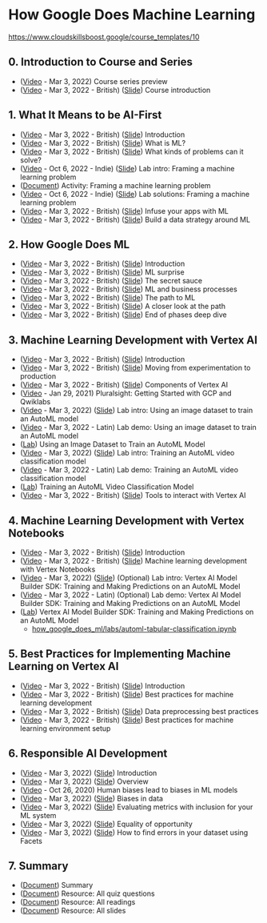 # How Google Does Machine Learning
https://www.cloudskillsboost.google/course_templates/10

## 0. Introduction to Course and Series
* ([Video](https://www.youtube.com/watch?v=UzeUmSswImU) - Mar 3, 2022) Course series preview
* ([Video](https://www.youtube.com/watch?v=tEhIEKZsftQ) - Mar 3, 2022 - British) ([Slide](https://docs.google.com/presentation/d/1Hu-E32t9BKcm7pMuCqAwWDtWUbcnT9HS)) Course introduction

## 1. What It Means to be AI-First
* ([Video](https://www.youtube.com/watch?v=MRWZ9tRd2H8) - Mar 3, 2022 - British) ([Slide](https://docs.google.com/presentation/d/1I4yTiu99N-K2Mhrsen9SrQMrMIOCzQq4)) Introduction
* ([Video](https://www.youtube.com/watch?v=U2F49rkhjxQ) - Mar 3, 2022 - British) ([Slide](https://docs.google.com/presentation/d/1I724Pp47sQnfwilZDFsrPdYeOMhfTKv2)) What is ML?
* ([Video](https://www.youtube.com/watch?v=cMZf20HszLI) - Mar 3, 2022 - British) ([Slide](https://docs.google.com/presentation/d/1IEJkZgNV4FG1is4LWJSyPTJPgRyhw9yT)) What kinds of problems can it solve?
* ([Video](https://www.youtube.com/watch?v=yz5A9xl9zlc) - Oct 6, 2022 - Indie) ([Slide](https://docs.google.com/presentation/d/1IFC37MD_7YS_XBDw3fsvl_jM6T_rMm2E)) Lab intro: Framing a machine learning problem
* ([Document](https://drive.google.com/open?id=1HIq_1Q2i2J7cf2D-H37Yub3J5dsPHGYB)) Activity: Framing a machine learning problem
* ([Video](https://www.youtube.com/watch?v=vTr7smih5H4) - Oct 6, 2022 - Indie) ([Slide](https://docs.google.com/presentation/d/1IFc8qSWh5C_IhbEV83sWzy99Rjl_hFO2)) Lab solutions: Framing a machine learning problem
* ([Video](https://www.youtube.com/watch?v=rWrY-IBTuTQ) - Mar 3, 2022 - British) ([Slide](https://docs.google.com/presentation/d/1IKYODaevH_MumeK5-VjvGDt42ta8HTEW)) Infuse your apps with ML
* ([Video](https://www.youtube.com/watch?v=E2wXNTmkEIs) - Mar 3, 2022 - British) ([Slide](https://docs.google.com/presentation/d/1IMPlAVs8QhGqAq2p9xgP7YMLy4UTTKay)) Build a data strategy around ML

## 2. How Google Does ML
* ([Video](https://www.youtube.com/watch?v=wrgj1vbFuUE) - Mar 3, 2022 - British) ([Slide](https://docs.google.com/presentation/d/1IPPk6ntS7OQV_AlDmzQs4yuz5qWhcU4X)) Introduction
* ([Video](https://www.youtube.com/watch?v=cv_m3rMLwjs) - Mar 3, 2022 - British) ([Slide](https://docs.google.com/presentation/d/1Ibmo0mOXiF6XQcSMmgz-8PCrKs47TD_N)) ML surprise
* ([Video](https://www.youtube.com/watch?v=N_B-ew2bziM) - Mar 3, 2022 - British) ([Slide](https://docs.google.com/presentation/d/1Ij_vzskfqpuVgvq3EgQa2oQekhqvJqXo)) The secret sauce
* ([Video](https://www.youtube.com/watch?v=8-9MmU_0FrA) - Mar 3, 2022 - British) ([Slide](https://docs.google.com/presentation/d/1Ijz0lFJx5gSc0FlG0fTn0TkZaxBdE6z3)) ML and business processes
* ([Video](https://www.youtube.com/watch?v=q-Ca31bsbC0) - Mar 3, 2022 - British) ([Slide](https://docs.google.com/presentation/d/1Il1gU1Kp_Jenma4sIaduI0I3AKyjC9qG)) The path to ML
* ([Video](https://www.youtube.com/watch?v=jT5rO9zhFXU) - Mar 3, 2022 - British) ([Slide](https://docs.google.com/presentation/d/1Ip6VnzOlfkUGLi8J4m8lg76MF038b0FR)) A closer look at the path
* ([Video](https://www.youtube.com/watch?v=dVuIWkrXTTI) - Mar 3, 2022 - British) ([Slide](https://docs.google.com/presentation/d/1IrVTCzAvAcnv6grYFKm4x_3v4z6w_IND)) End of phases deep dive

## 3. Machine Learning Development with Vertex AI
* ([Video](https://www.youtube.com/watch?v=UfQ6N00hy4Y) - Mar 3, 2022 - British) ([Slide](https://docs.google.com/presentation/d/1IrZ7zys1jUrwkb4tUhTahHZE4skUwQ89)) Introduction
* ([Video](https://www.youtube.com/watch?v=AcoWP0Px2uE) - Mar 3, 2022 - British) ([Slide](https://docs.google.com/presentation/d/1It-v9Q4zXbYmrWlADmMv3qCnWcrzQdbW)) Moving from experimentation to production
* ([Video](https://www.youtube.com/watch?v=CrUUgyrzKq0) - Mar 3, 2022 - British) ([Slide](https://docs.google.com/presentation/d/1Iu2d_btjul0_ePhSTIx_qHe8tosNlbEr)) Components of Vertex AI
* ([Video](https://www.youtube.com/watch?v=sj2or8iseHk) - Jan 29, 2021)  Pluralsight: Getting Started with GCP and Qwiklabs
* ([Video](https://www.youtube.com/watch?v=Rs4AzqQtVqM) - Mar 3, 2022) ([Slide](https://docs.google.com/presentation/d/1J3BO1XPC9_ZUQBTqF-C9ilggrpPm1Frr)) Lab intro: Using an image dataset to train an AutoML model
* ([Video](https://www.youtube.com/watch?v=XwpkK0QLnzo) - Mar 3, 2022 - Latin) Lab demo: Using an image dataset to train an AutoML model
* ([Lab](https://www.cloudskillsboost.google/course_sessions/1221586/labs/340697)) Using an Image Dataset to Train an AutoML Model
* ([Video](https://www.youtube.com/watch?v=iViuvGaD51s) - Mar 3, 2022) ([Slide](https://docs.google.com/presentation/d/1J5B0f2x4uzqEC1ah1q5ky9E4pYAAvb3J)) Lab intro: Training an AutoML video classification model
* ([Video](https://www.youtube.com/watch?v=BbF03Rb_0ms) - Mar 3, 2022 - Latin) Lab demo: Training an AutoML video classification model
* ([Lab](https://www.cloudskillsboost.google/course_sessions/1221586/labs/340700)) Training an AutoML Video Classification Model
* ([Video](https://www.youtube.com/watch?v=XiQ60eIFE7c) - Mar 3, 2022 - British) ([Slide](https://docs.google.com/presentation/d/1J6AclcxXJemuYvUoSfu2Ew_Lc33eDI8H)) Tools to interact with Vertex AI

## 4. Machine Learning Development with Vertex Notebooks
* ([Video](https://www.youtube.com/watch?v=iKszBAhj_dk) - Mar 3, 2022 - British) ([Slide](https://docs.google.com/presentation/d/1JBpSPtNcGLtCfKHLp5OODGxA7vSabK5J)) Introduction
* ([Video](https://www.youtube.com/watch?v=maE3CNLZMv4) - Mar 3, 2022 - British) ([Slide](https://docs.google.com/presentation/d/1JMr0Ch6Kar3h5epnwMPzXsYRqgeZaIF2)) Machine learning development with Vertex Notebooks
* ([Video](https://www.youtube.com/watch?v=Zy5-8iSNCRY) - Mar 3, 2022) ([Slide](https://docs.google.com/presentation/d/1JYb-j0_lNy9teGDW1EToDI_lk1DzBO0j)) (Optional) Lab intro: Vertex AI Model Builder SDK: Training and Making Predictions on an AutoML Model
* ([Video](https://www.youtube.com/watch?v=-sQt4MsTbJs) - Mar 3, 2022 - Latin) (Optional) Lab demo: Vertex AI Model Builder SDK: Training and Making Predictions on an AutoML Model
* ([Lab](https://www.cloudskillsboost.google/course_sessions/1221586/labs/340708)) Vertex AI Model Builder SDK: Training and Making Predictions on an AutoML Model
    * [how_google_does_ml/labs/automl-tabular-classification.ipynb](https://github.com/GoogleCloudPlatform/training-data-analyst/blob/master/courses/machine_learning/deepdive2/how_google_does_ml/labs/automl-tabular-classification.ipynb)

## 5. Best Practices for Implementing Machine Learning on Vertex AI
* ([Video](https://www.youtube.com/watch?v=hIxExVLY93A) - Mar 3, 2022 - British) ([Slide](https://docs.google.com/presentation/d/1JbxHxhCP4P7pBrOoAwAyPM2Nbz5IQmyl)) Introduction
* ([Video](https://www.youtube.com/watch?v=31q0aL2fmJE) - Mar 3, 2022 - British) ([Slide](https://docs.google.com/presentation/d/1JdxCUOeNbMHIoDXJJlINMOuew2AHL0pZ)) Best practices for machine learning development
* ([Video](https://www.youtube.com/watch?v=1dR0T5uFZjs) - Mar 3, 2022 - British) ([Slide](https://docs.google.com/presentation/d/1Jh1L4aOog-gIkvBaspMgfRTKmWTLUQFm)) Data preprocessing best practices
* ([Video](https://www.youtube.com/watch?v=vdZLrnGs_t4) - Mar 3, 2022 - British) ([Slide](https://docs.google.com/presentation/d/1JhnIKQhz7ATXtObVWAsHkMUgYRvcuEIN)) Best practices for machine learning environment setup

## 6. Responsible AI Development
* ([Video](https://www.youtube.com/watch?v=GD5y1RwR1hw) - Mar 3, 2022) ([Slide](https://docs.google.com/presentation/d/1Jmdcvt2UnM8XnKElkqBdXHIKRfWOg92c)) Introduction
* ([Video](https://www.youtube.com/watch?v=Pc-o1XSwdw4) - Mar 3, 2022) ([Slide](https://docs.google.com/presentation/d/1JoSKuMnSdyFb7PbTQUeu8DTYNj3wIVPK)) Overview
* ([Video](https://www.youtube.com/watch?v=LJPdxUOjETs) - Oct 26, 2020) Human biases lead to biases in ML models
* ([Video](https://www.youtube.com/watch?v=siFfvETGRmo) - Mar 3, 2022) ([Slide](https://docs.google.com/presentation/d/1Jpt_ZE9cLQEJNKdf5CR8egImdLJ5UC-_)) Biases in data
* ([Video](https://www.youtube.com/watch?v=Z9c318f1gIM) - Mar 3, 2022) ([Slide](https://docs.google.com/presentation/d/1K0yG59fOvLkX5HRr0gOL3yv7Ed3Bol4U)) Evaluating metrics with inclusion for your ML system
* ([Video](https://www.youtube.com/watch?v=4uls4ApmHXE) - Mar 3, 2022) ([Slide](https://docs.google.com/presentation/d/1KGm_q_s-PTxIbyiqErsmH_s-UEY1w434)) Equality of opportunity
* ([Video](https://www.youtube.com/watch?v=1FMwm-CKxYE) - Mar 3, 2022) ([Slide](https://docs.google.com/presentation/d/1KHT4WClXXx_lMdmZXgBJeyjsWSNJrhfd)) How to find errors in your dataset using Facets

## 7. Summary
* ([Document](https://drive.google.com/open?id=1HcZAjSat0Nmmk_3LB1T1bpaGboGUM70L)) Summary
* ([Document](https://drive.google.com/open?id=1Hp2KKbowTUDd9N5o1hELRnZdL6QdLizZ)) Resource: All quiz questions
* ([Document](https://drive.google.com/open?id=1Hr1CLrXJb3TRxCrYpmEupQpFURyMmXxV)) Resource: All readings
* ([Document](https://drive.google.com/open?id=1HHx9B1uCqGrKrA7P6_Rxx20qm6QpbFS6)) Resource: All slides
